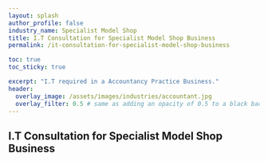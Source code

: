 ```yaml
---
layout: splash 
author_profile: false 
industry_name: Specialist Model Shop
title: I.T Consultation for Specialist Model Shop Business
permalink: /it-consultation-for-specialist-model-shop-business

toc: true
toc_sticky: true

excerpt: "I.T required in a Accountancy Practice Business."
header:
  overlay_image: /assets/images/industries/accountant.jpg
  overlay_filter: 0.5 # same as adding an opacity of 0.5 to a black background
---
```


## I.T Consultation for Specialist Model Shop Business